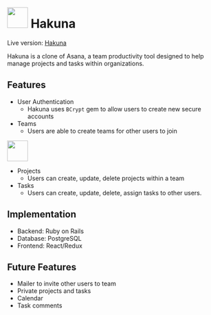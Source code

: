 # <img src="https://github.com/addriv/Hakuna/blob/master/app/assets/images/favicon.ico" width="48px"> Hakuna

Live version: [Hakuna](https://hakuna-.herokuapp.com)

Hakuna is a clone of Asana, a team productivity tool designed to help manage projects and tasks within organizations.

## Features

* User Authentication
  * Hakuna uses `BCrypt` gem to allow users to create new secure accounts
* Teams
  * Users are able to create teams for other users to join

<img src="https://github.com/addriv/Hakuna/blob/master/app/assets/images/teams.gif" width="48px">

* Projects
  * Users can create, update, delete projects within a team
* Tasks
  * Users can create, update, delete, assign tasks to other users.


## Implementation

* Backend: Ruby on Rails
* Database: PostgreSQL
* Frontend: React/Redux

## Future Features

* Mailer to invite other users to team
* Private projects and tasks
* Calendar
* Task comments
